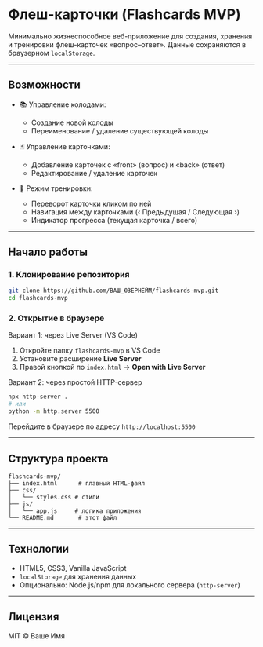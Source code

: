 # Флеш-карточки (Flashcards MVP)

Минимально жизнеспособное веб-приложение для создания, хранения и тренировки флеш-карточек «вопрос–ответ». Данные сохраняются в браузерном `localStorage`.

---

## Возможности

* 📚 Управление колодами:

  * Создание новой колоды
  * Переименование / удаление существующей колоды
* 🃏 Управление карточками:

  * Добавление карточек с «front» (вопрос) и «back» (ответ)
  * Редактирование / удаление карточек
* 🎯 Режим тренировки:

  * Переворот карточки кликом по ней
  * Навигация между карточками (‹ Предыдущая / Следующая ›)
  * Индикатор прогресса (текущая карточка / всего)

---

## Начало работы

### 1. Клонирование репозитория

```bash
git clone https://github.com/ВАШ_ЮЗЕРНЕЙМ/flashcards-mvp.git
cd flashcards-mvp
```

### 2. Открытие в браузере

Вариант 1: через Live Server (VS Code)

1. Откройте папку `flashcards-mvp` в VS Code
2. Установите расширение **Live Server**
3. Правой кнопкой по `index.html` → **Open with Live Server**

Вариант 2: через простой HTTP-сервер

```bash
npx http-server .
# или
python -m http.server 5500
```

Перейдите в браузере по адресу `http://localhost:5500`

---

## Структура проекта

```
flashcards-mvp/
├── index.html      # главный HTML-файл
├── css/
│   └── styles.css # стили
├── js/
│   └── app.js     # логика приложения
└── README.md       # этот файл
```

---

## Технологии

* HTML5, CSS3, Vanilla JavaScript
* `localStorage` для хранения данных
* Опционально: Node.js/npm для локального сервера (`http-server`)

---

## Лицензия

MIT © Ваше Имя
